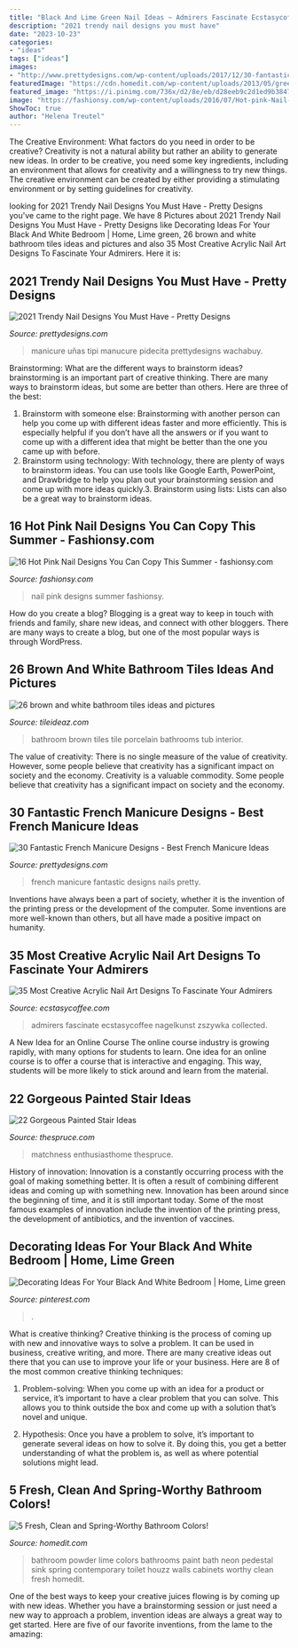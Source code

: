 ```yaml
---
title: "Black And Lime Green Nail Ideas ~ Admirers Fascinate Ecstasycoffee Nagelkunst Zszywka Collected"
description: "2021 trendy nail designs you must have"
date: "2023-10-23"
categories:
- "ideas"
tags: ["ideas"]
images:
- "http://www.prettydesigns.com/wp-content/uploads/2017/12/30-fantastic-french-manicure-designs-best-french-manicure-ideas-16.jpg"
featuredImage: "https://cdn.homedit.com/wp-content/uploads/2013/05/green-bath.jpg"
featured_image: "https://i.pinimg.com/736x/d2/8e/eb/d28eeb9c2d1ed9b38479c92f8ce6dddb.jpg"
image: "https://fashionsy.com/wp-content/uploads/2016/07/Hot-pink-Nail-Designs.jpg"
ShowToc: true
author: "Helena Treutel"
---
```



The Creative Environment: What factors do you need in order to be creative?
Creativity is not a natural ability but rather an ability to generate new ideas. In order to be creative, you need some key ingredients, including an environment that allows for creativity and a willingness to try new things. The creative environment can be created by either providing a stimulating environment or by setting guidelines for creativity.

	

		
looking for 2021 Trendy Nail Designs You Must Have - Pretty Designs you've came to the right page. We have 8 Pictures about 2021 Trendy Nail Designs You Must Have - Pretty Designs like Decorating Ideas For Your Black And White Bedroom | Home, Lime green, 26 brown and white bathroom tiles ideas and pictures and also 35 Most Creative Acrylic Nail Art Designs To Fascinate Your Admirers. Here it is:
		
    
## 2021 Trendy Nail Designs You Must Have - Pretty Designs

<img loading=lazy src="https://www.prettydesigns.com/wp-content/uploads/2014/03/Simple-Nails2.jpg" onerror="this.onerror=null;this.src='https://tse1.mm.bing.net/th?id=OIP.w2r_2rFTYuHm2uAWxlpeHgHaHZ&amp;pid=15.1';" alt="2021 Trendy Nail Designs You Must Have - Pretty Designs">

_Source: prettydesigns.com_

>manicure uñas tipi manucure pidecita prettydesigns wachabuy. 

	

Brainstorming: What are the different ways to brainstorm ideas?
brainstorming is an important part of creative thinking. There are many ways to brainstorm ideas, but some are better than others. Here are three of the best:
1. Brainstorm with someone else: Brainstorming with another person can help you come up with different ideas faster and more efficiently. This is especially helpful if you don’t have all the answers or if you want to come up with a different idea that might be better than the one you came up with before.
2. Brainstorm using technology: With technology, there are plenty of ways to brainstorm ideas. You can use tools like Google Earth, PowerPoint, and Drawbridge to help you plan out your brainstorming session and come up with more ideas quickly.3. Brainstorm using lists: Lists can also be a great way to brainstorm ideas.

    
## 16 Hot Pink Nail Designs You Can Copy This Summer - Fashionsy.com

<img loading=lazy src="https://fashionsy.com/wp-content/uploads/2016/07/Hot-pink-Nail-Designs.jpg" onerror="this.onerror=null;this.src='https://tse2.mm.bing.net/th?id=OIP.7P1JyyfL2ldDpuHEyizYmAHaD3&amp;pid=15.1';" alt="16 Hot Pink Nail Designs You Can Copy This Summer - fashionsy.com">

_Source: fashionsy.com_

>nail pink designs summer fashionsy. 

	

How do you create a blog?
Blogging is a great way to keep in touch with friends and family, share new ideas, and connect with other bloggers. There are many ways to create a blog, but one of the most popular ways is through WordPress.

    
## 26 Brown And White Bathroom Tiles Ideas And Pictures

<img loading=lazy src="http://www.tileideaz.com/wp-content/uploads/2015/01/brown_and_white_bathroom_tiles_29.jpg" onerror="this.onerror=null;this.src='https://tse4.mm.bing.net/th?id=OIP.PbrTS2plnpsnDZt1oLzQGAHaLJ&amp;pid=15.1';" alt="26 brown and white bathroom tiles ideas and pictures">

_Source: tileideaz.com_

>bathroom brown tiles tile porcelain bathrooms tub interior. 

	

The value of creativity: There is no single measure of the value of creativity. However, some people believe that creativity has a significant impact on society and the economy.
Creativity is a valuable commodity. Some people believe that creativity has a significant impact on society and the economy.

    
## 30 Fantastic French Manicure Designs - Best French Manicure Ideas

<img loading=lazy src="http://www.prettydesigns.com/wp-content/uploads/2017/12/30-fantastic-french-manicure-designs-best-french-manicure-ideas-16.jpg" onerror="this.onerror=null;this.src='https://tse2.mm.bing.net/th?id=OIP.jG9CF1il4UpzlCqqc8Av5wHaHa&amp;pid=15.1';" alt="30 Fantastic French Manicure Designs - Best French Manicure Ideas">

_Source: prettydesigns.com_

>french manicure fantastic designs nails pretty. 

	

Inventions have always been a part of society, whether it is the invention of the printing press or the development of the computer. Some inventions are more well-known than others, but all have made a positive impact on humanity.

    
## 35 Most Creative Acrylic Nail Art Designs To Fascinate Your Admirers

<img loading=lazy src="https://www.ecstasycoffee.com/wp-content/uploads/2016/09/Acrylic-Nail-Design-@EcstasyCoffee-28.jpg" onerror="this.onerror=null;this.src='https://tse1.mm.bing.net/th?id=OIP.LVXxKZW7ng3TuZSmZwVozgHaK1&amp;pid=15.1';" alt="35 Most Creative Acrylic Nail Art Designs To Fascinate Your Admirers">

_Source: ecstasycoffee.com_

>admirers fascinate ecstasycoffee nagelkunst zszywka collected. 

	

A New Idea for an Online Course
The online course industry is growing rapidly, with many options for students to learn. One idea for an online course is to offer a course that is interactive and engaging. This way, students will be more likely to stick around and learn from the material.

    
## 22 Gorgeous Painted Stair Ideas

<img loading=lazy src="https://www.thespruce.com/thmb/D-WqusWPl8UXyLoLthKtc_7YsaM=/960x0/filters:no_upscale():max_bytes(150000):strip_icc()/IMG_8542-5b396a0146e0fb0037855349.jpg" onerror="this.onerror=null;this.src='https://tse1.mm.bing.net/th?id=OIP.3pMQwe4gFRovnFZ6KVzh7wHaLG&amp;pid=15.1';" alt="22 Gorgeous Painted Stair Ideas">

_Source: thespruce.com_

>matchness enthusiasthome thespruce. 

	

History of innovation:
Innovation is a constantly occurring process with the goal of making something better. It is often a result of combining different ideas and coming up with something new. Innovation has been around since the beginning of time, and it is still important today. Some of the most famous examples of innovation include the invention of the printing press, the development of antibiotics, and the invention of vaccines.

    
## Decorating Ideas For Your Black And White Bedroom | Home, Lime Green

<img loading=lazy src="https://i.pinimg.com/736x/d2/8e/eb/d28eeb9c2d1ed9b38479c92f8ce6dddb.jpg" onerror="this.onerror=null;this.src='https://tse4.mm.bing.net/th?id=OIP.LkpmazakFYiOosyzUyFWkAHaHa&amp;pid=15.1';" alt="Decorating Ideas For Your Black And White Bedroom | Home, Lime green">

_Source: pinterest.com_

>. 

	

What is creative thinking?
Creative thinking is the process of coming up with new and innovative ways to solve a problem. It can be used in business, creative writing, and more. There are many creative ideas out there that you can use to improve your life or your business. Here are 8 of the most common creative thinking techniques:
1. Problem-solving: When you come up with an idea for a product or service, it’s important to have a clear problem that you can solve. This allows you to think outside the box and come up with a solution that’s novel and unique.

2. Hypothesis: Once you have a problem to solve, it’s important to generate several ideas on how to solve it. By doing this, you get a better understanding of what the problem is, as well as where potential solutions might lead.

    
## 5 Fresh, Clean And Spring-Worthy Bathroom Colors!

<img loading=lazy src="https://cdn.homedit.com/wp-content/uploads/2013/05/green-bath.jpg" onerror="this.onerror=null;this.src='https://tse4.mm.bing.net/th?id=OIP.cgI2kUhmBrjkzeCG2h_trwHaK_&amp;pid=15.1';" alt="5 Fresh, Clean and Spring-Worthy Bathroom Colors!">

_Source: homedit.com_

>bathroom powder lime colors bathrooms paint bath neon pedestal sink spring contemporary toilet houzz walls cabinets worthy clean fresh homedit. 

	

One of the best ways to keep your creative juices flowing is by coming up with new ideas. Whether you have a brainstorming session or just need a new way to approach a problem, invention ideas are always a great way to get started. Here are five of our favorite inventions, from the lame to the amazing: 

